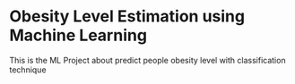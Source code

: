 # Obesity Level Estimation using Machine Learning
 This is the ML Project about predict people obesity level with classification technique
